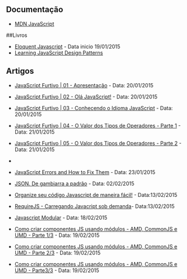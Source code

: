 ## Documentação
 - [MDN JavaScript](https://developer.mozilla.org/pt-BR/docs/Web/JavaScript)

##Livros
 - [Eloquent Javascript](http://eloquentjavascript.net/) - Data inicio 19/01/2015 
 - [Learning JavaScript Design Patterns](http://addyosmani.com/resources/essentialjsdesignpatterns/book/#introduction)

 
## Artigos

 - [JavaScript Furtivo | 01 - Apresentação](http://ericdouglas.github.io/2014/04/08/10-javascript-furtivo-apresentacao/) - Data: 20/01/2015
 - [JavaScript Furtivo | 02 - Olá JavaScript!](http://ericdouglas.github.io/2014/04/08/11-javascript-furtivo-ola-javascript/) -  Data: 20/01/2015
 - [JavaScript Furtivo | 03 - Conhecendo o Idioma JavaScript](http://ericdouglas.github.io/2014/04/08/12-javascript-furtivo-conhecendo-o-idioma-javascript/) - Data: 20/01/2015
 - [JavaScript Furtivo | 04 - O Valor dos Tipos de Operadores - Parte 1](http://ericdouglas.github.io/2014/04/19/14-javascript-furtivo-o-valor-dos-tipos-de-operadores-parte-02/) - Data: 21/01/2015
 - [JavaScript Furtivo | 05 - O Valor dos Tipos de Operadores - Parte 2](http://ericdouglas.github.io/2014/04/19/14-javascript-furtivo-o-valor-dos-tipos-de-operadores-parte-02/#valores-booleanos) - Data: 21/01/2015
 - 
 
- [JavaScript Errors and How to Fix Them](http://davidwalsh.name/fix-javascript-errors?utm_source=javascriptweekly&utm_medium=email) - Data: 23/01/2015
- [JSON. De gambiarra a padrão](http://loopinfinito.com.br/2013/06/18/json-de-gambiarra-a-padrao/) - Data: 02/02/2015
- [Organize seu código Javascript de maneira fácil!](http://blog.caelum.com.br/organize-seu-codigo-javascript-de-maneira-facil/) - Data:13/02/2015 
- [RequireJS - Carregando Javacript sob demanda](http://blog.da2k.com.br/2015/01/18/requirejs-carregando-javacript-sob-demanda/)- Data:13/02/2015 
- [Javascript Modular](http://matheusazzi.com/javascript-modular/) - Data:  18/02/2015
- [Como criar componentes JS usando módulos - AMD, CommonJS e UMD - Parte 1/3](http://blog.da2k.com.br/2015/01/03/como-criar-componentes-js-usando-modulos-amd-commonjs-e-umd-parte-1-3/) - Data: 19/02/2015 
- [Como criar componentes JS usando módulos - AMD, CommonJS e UMD - Parte 2/3](http://blog.da2k.com.br/2015/01/04/como-criar-componentes-js-usando-modulos-amd-commonjs-e-umd-parte-2-3/)  - Data: 19/02/2015 
- [Como criar componentes JS usando módulos - AMD, CommonJS e UMD - Parte3/3](http://blog.da2k.com.br/2015/01/05/como-criar-componentes-js-usando-modulos-amd-commonjs-e-umd-parte-3-3/)  - Data: 19/02/2015 



